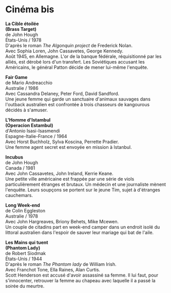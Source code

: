 # Cinéma bis

**La Cible étoilée**  
**(Brass Target)**  
de John Hough  
États-Unis / 1978  
D'après le roman _The Algonquin project_ de Frederick Nolan.  
Avec Sophia Loren, John Cassavetes, George Kennedy.  
Août 1945, en Allemagne. L'or de la banque fédérale, réquisitionné par les alliés, est dérobé lors d'un transfert. Les Soviétiques accusant les Américains, le général Patton décide de mener lui-même l'enquête.

**Fair Game**  
de Mario Andreacchio  
Australie / 1986  
Avec Cassandra Delaney, Peter Ford, David Sandford.  
Une jeune femme qui garde un sanctuaire d'animaux sauvages dans l'outback australien est confrontée à trois chasseurs de kangourous décidés à s'amuser.

**L'Homme d'Istambul**  
**(Operacion Estambul)**  
d'Antonio Isasi-Isasmendi  
Espagne-Italie-France / 1964  
Avec Horst Buchholz, Sylva Koscina, Perrette Pradier.  
Une femme agent secret est envoyée en mission à Istanbul.

**Incubus**  
de John Hough  
Canada / 1981  
Avec John Cassavetes, John Ireland, Kerrie Keane.  
Une petite ville américaine est frappée par une série de viols particulièrement étranges et brutaux. Un médecin et une journaliste mènent l'enquête. Leurs soupçons se portent sur le jeune Tim, sujet à d'étranges cauchemars.

**Long Week-end**  
de Colin Eggleston  
Australie / 1978  
Avec John Hargreaves, Briony Behets, Mike Mcewen.  
Un couple de citadins part en week-end camper dans un endroit isolé du littoral australien dans l'espoir de sauver leur mariage qui bat de l'aile.

**Les Mains qui tuent**  
**(Phantom Lady)**  
de Robert Siodmak  
États-Unis / 1944  
D'après le roman _The Phantom lady_ de William Irish.  
Avec Franchot Tone, Ella Raines, Alan Curtis.  
Scott Henderson est accusé d'avoir assassiné sa femme. Il lui faut, pour s'innocenter, retrouver la femme au chapeau avec laquelle il a passé la soirée du meurtre.

